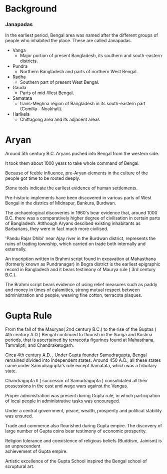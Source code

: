 # Background
### Janapadas
In the earliest period, Bengal area was named after the different groups of people who inhabited the place. These are called Janapadas.

* Vanga
   - Major portion of present Bangladesh, its southern and south-eastern districts.
* Pundra
   - Northern Bangladesh and parts of northern West Bengal.
* Radha
   - Southern part of present West Bengal.
* Gauda
   - Parts of mid-West Bengal.
* Samatata
   - trans-Meghna region of Bangladesh in its south-eastern part (Comilla - Noakhali).
* Harikela
   - Chittagong area and its adjacent areas

# Aryan
Around 5th century B.C. Aryans pushed into Bengal from the western side.

It took them about 1000 years to take whole command of Bengal.

Because of feeble influence, pre-Aryan elements in the culture of the people got time to be rooted deeply.

Stone tools indicate the  earliest evidence of human settlements.

Pre-historic implements have been discovered in various parts of West Bengal in the districs of Midnapur, Bankura, Burdwan.

The archaeological discoveries in 1960's bear evidence that, around 1000 B.C. there was a comparatively higher degree of civilisation in certain parts of Bangladesh. Atlthough Aryans descibed existing inhabitants as Barbarians, they were in fact much more civilised.

'Pandu Rajar Dhibi' near Ajay river in the Burdwan district, represents the ruins of trading township, which carried on trade both internally and externally.

An inscription written in Brahmi script found in excavation at Mahasthana (formerly known as Pundranagar) in Bogra district is the earliest epigraphic record in Bangladesh and it bears testimony of Maurya rule ( 3rd century B.C.).

The Brahmi script bears evidence of using relief measures such as paddy and money in times of calamities, strong mutual respect between administration and people, weaving fine cotton, terracota plaques.

# Gupta Rule

From the fall of the Mauryas( 2nd century B.C.) to the rise of the Guptas ( 4th century A.D.) Bengal continued to flourish in the Sunga and Kushna periods, that is ascertained by terracotta figurines found at Mahasthana, Tamralipti, and Chandraketugarh.

Circa 4th century A.D. , Under Gupta founder Samudragupta, Bengal remained divided into independent states. Around 450 A.D., all these states came under Samudragupta's rule except Samatata, which was a tributary state.

Chandragupta II ( successor of Samudragupta ) consolidated all their possessions in the east and wage wars against the Vangas.

Proper administration was present during Gupta rule, in which participation of local people in administrative tasks was encouraged.

Under a central government, peace, wealth, prosperity and political stability was ensured.

Trade and commerce also flourished during Gupta empire. The discovery of large number of Gupta coins bear testimony of economic prosperity.

Religion tolerance and coexistence of religious beliefs (Buddism, Jainism) is an unprecendent  
achievement of Gupta empire.

Artistic excellence of the Gupta School inspired the Bengal school of scruptural art.

